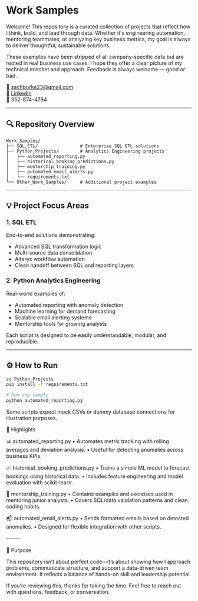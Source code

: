 # Work Samples

Welcome! This repository is a curated collection of projects that reflect how I think, build, and lead through data. Whether it's engineering automation, mentoring teammates, or analyzing key business metrics, my goal is always to deliver thoughtful, sustainable solutions.

These examples have been stripped of all company-specific data but are rooted in real business use cases. I hope they offer a clear picture of my technical mindset and approach. Feedback is always welcome — good or bad.

📧 zachburke23@gmail.com  
🔗 [LinkedIn](https://www.linkedin.com/in/zachary-burke-405135153/)  
📱 352-874-4784  

---

## 🔍 Repository Overview

```
Work_Samples/
├── SQL_ETL/                # Enterprise SQL ETL solutions
├── Python_Projects/        # Analytics Engineering projects
│   ├── automated_reporting.py
│   ├── historical_booking_predictions.py
│   ├── mentorship_training.py
│   ├── automated_email_alerts.py
│   └── requirements.txt
└── Other_Work_Samples/     # Additional project examples
```

---

## 💡 Project Focus Areas

### 1. SQL ETL
End-to-end solutions demonstrating:
- Advanced SQL transformation logic
- Multi-source data consolidation
- Alteryx workflow automation
- Clean handoff between SQL and reporting layers

### 2. Python Analytics Engineering
Real-world examples of:
- Automated reporting with anomaly detection
- Machine learning for demand forecasting
- Scalable email alerting systems
- Mentorship tools for growing analysts

Each script is designed to be easily understandable, modular, and reproducible.

---

## ⚙️ How to Run

```bash
cd Python_Projects
pip install -r requirements.txt

# Run any sample
python automated_reporting.py
```

Some scripts expect mock CSVs or dummy database connections for illustration purposes.

🔦 Highlights

📊 automated_reporting.py
	•	Automates metric tracking with rolling averages and deviation analysis.
	•	Useful for detecting anomalies across business KPIs.

📈 historical_booking_predictions.py
	•	Trains a simple ML model to forecast bookings using historical data.
	•	Includes feature engineering and model evaluation with scikit-learn.

🤝 mentorship_training.py
	•	Contains examples and exercises used in mentoring junior analysts.
	•	Covers SQL/data validation patterns and clean coding habits.

📬 automated_email_alerts.py
	•	Sends formatted emails based on detected anomalies.
	•	Designed for flexible integration with other scripts.

⸻

🎯 Purpose

This repository isn’t about perfect code—it’s about showing how I approach problems, communicate structure, and support a data-driven team environment. It reflects a balance of hands-on skill and leadership potential.

If you’re reviewing this, thanks for taking the time. Feel free to reach out with questions, feedback, or conversation.